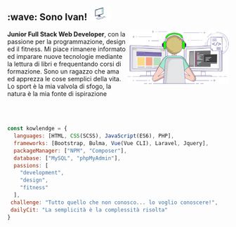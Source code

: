 <h2> :wave: Sono Ivan! <img src="icon.gif" width="50"></h2>
<img align='right' src="gif.gif" width="230">

<p>
<strong>Junior Full Stack Web Developer</strong>, con la passione per la programmazione, design ed il fitness. 
Mi piace rimanere informato ed imparare nuove tecnologie mediante la lettura di libri e frequentando corsi di formazione.
Sono un ragazzo che ama ed apprezza le cose semplici della vita. Lo sport è la mia valvola di sfogo, la natura è la mia fonte di ispirazione 
</p>

<br />
<br />


```javascript
const kowlendge = {
  languages: [HTML, CSS(SCSS), JavaScript(ES6), PHP],
  frameworks: [Bootstrap, Bulma, Vue(Vue CLI), Laravel, Jquery],
  packageManager: ["NPM", "Composer"],
  database: ["MySQL", "phpMyAdmin"],
  passions: [
    "development",
    "design",
    "fitness"
  ],
 challenge: "Tutto quello che non conosco... lo voglio conoscere!",
 dailyCit: "La semplicità è la complessità risolta"
}
```
